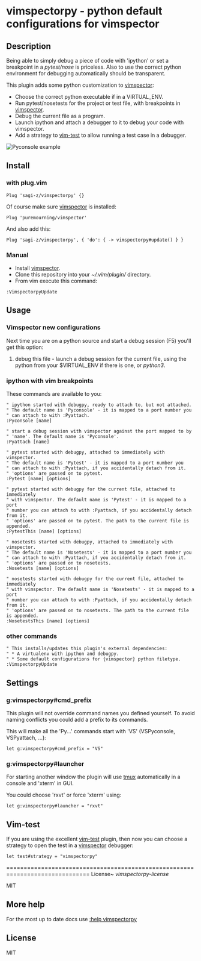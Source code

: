 # vimspectorpy - python default configurations for vimspector

## Description

Being able to simply debug a piece of code with 'ipython' or set a breakpoint
in a *pytest/nose* is priceless. Also to use the correct python
environment for debugging automatically should be transparent.

This plugin adds some python customization to [vimspector]:

* Choose the correct python executable if in a VIRTUAL_ENV.
* Run pytest/nosetests for the project or test file, with breakpoints in
  [vimspector].
* Debug the current file as a program.
* Launch ipython and attach a debugger to it to debug your code with vimspector.
* Add a strategy to [vim-test] to allow running a test case in a debugger.

![Pyconsole example](Pyconsole.gif "ipython console debug your code with vimspector")

## Install

### with plug.vim

`Plug 'sagi-z/vimspectorpy' {}`

Of course make sure [vimspector] is installed:

`Plug 'puremourning/vimspector'`

And also add this:

`Plug 'sagi-z/vimspectorpy', { 'do': { -> vimspectorpy#update() } }`

### Manual

* Install [vimspector].
* Clone this repository into your *~/.vim/plugin/* directory.
* From vim execute this command:

```vim
:VimspectorpyUpdate 
```

## Usage

### Vimspector new configurations

Next time you are on a python source and start a debug session (F5) you'll get
this option:

1. debug this file - launch a debug session for the current file, using the
   python from your $VIRTUAL_ENV if there is one, or *python3*.

### ipython with vim breakpoints

These commands are available to you:

```vim
" ipython started with debugpy, ready to attach to, but not attached.
" The default name is 'Pyconsole' - it is mapped to a port number you
" can attach to with :Pyattach.
:Pyconsole [name]

" start a debug session with vimspector against the port mapped to by
" 'name'. The default name is 'Pyconsole'.
:Pyattach [name]

" pytest started with debugpy, attached to immediately with vimspector.
" The default name is 'Pytest' - it is mapped to a port number you
" can attach to with :Pyattach, if you accidentally detach from it.
" 'options' are passed on to pytest.
:Pytest [name] [options]

" pytest started with debugpy for the current file, attached to immediately
" with vimspector. The default name is 'Pytest' - it is mapped to a port
" number you can attach to with :Pyattach, if you accidentally detach from it.
" 'options' are passed on to pytest. The path to the current file is appended.
:PytestThis [name] [options]

" nosetests started with debugpy, attached to immediately with vimspector.
" The default name is 'Nosetests' - it is mapped to a port number you
" can attach to with :Pyattach, if you accidentally detach from it.
" 'options' are passed on to nosetests.
:Nosetests [name] [options]

" nosetests started with debugpy for the current file, attached to immediately
" with vimspector. The default name is 'Nosetests' - it is mapped to a port
" number you can attach to with :Pyattach, if you accidentally detach from it.
" 'options' are passed on to nosetests. The path to the current file is appended.
:NosetestsThis [name] [options]
```

### other commands

```vim
" This installs/updates this plugin's external dependencies:
" * A virtualenv with ipython and debugpy.
" * Some default configurations for {vimspector} python filetype.
:VimspectorpyUpdate
```

## Settings

### g:vimspectorpy#cmd_prefix

This plugin will not override command names you defined yourself.  To avoid
naming conflicts you could add a prefix to its commands.

This will make all the 'Py...' commands start with 'VS' (VSPyconsole,
VSPyattach, ...):

```vim
let g:vimspectorpy#cmd_prefix = "VS"
```

### g:vimspectorpy#launcher

For starting another window the plugin will use [tmux] automatically in a
console and 'xterm' in GUI.

You could choose 'rxvt' or force 'xterm' using:

```vim
let g:vimspectorpy#launcher = "rxvt"
```

## Vim-test

If you are using the excellent [vim-test] plugin, then now you can choose a
strategy to open the test in a [vimspector] debugger:

```vim
let test#strategy = "vimspectorpy"
```

==============================================================================
License~
                            *vimspectorpy-license*

MIT

## More help

For the most up to date docs use [:help vimspectorpy](doc/vimspectorpy.txt)

## License

MIT

[vimspector]: https://github.com/puremourning/vimspector
[tmux]:       https://github.com/tmux/tmux/wiki
[vim-test]:   https://github.com/vim-test/vim-test
